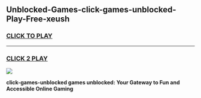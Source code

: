 
## Unblocked-Games-click-games-unblocked-Play-Free-xeush
<h3>
<a href="https://premium76.site?title=click-games-unblocked&ref=18A1">CLICK TO PLAY</a></h3>
<hr>

<h3>
<a href="https://premium76.site?title=click-games-unblocked&ref=18A1">CLICK 2 PLAY</a>
  
</h3>

<a href="https://premium76.site?title=click-games-unblocked&ref=18A1"><img src="https://clearcache.store/games.png"></a>


**click-games-unblocked games unblocked: Your Gateway to Fun and Accessible Online Gaming**
